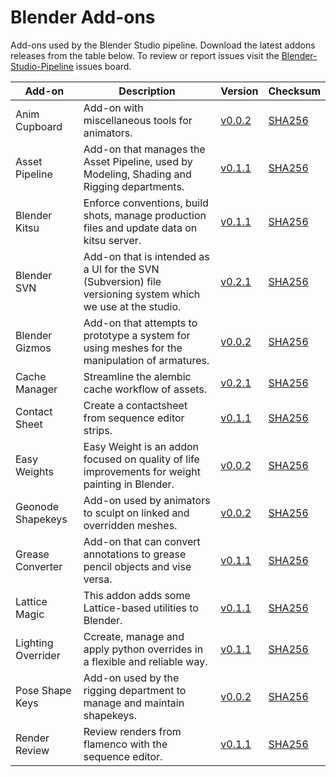 # Blender Add-ons

Add-ons used by the Blender Studio pipeline. Download the latest addons releases from the table below. To review or report issues visit the [Blender-Studio-Pipeline](https://projects.blender.org/studio/blender-studio-pipeline/issues) issues board.


| Add-on | Description | Version | Checksum |
|---|---|---|---|
|Anim Cupboard |Add-on with miscellaneous tools for animators. | [v0.0.2](download/anim_cupboard/anim_cupboard-0.0.2.zip) |[SHA256](download/anim_cupboard/anim_cupboard-0.0.2.sha256)|
|Asset Pipeline |Add-on that manages the Asset Pipeline, used by Modeling, Shading and Rigging departments. |[v0.1.1](download/asset_pipeline/asset_pipeline-0.1.1.zip) |[SHA256](download/asset_pipeline/asset_pipeline-0.1.1.sha256)|
|Blender Kitsu|Enforce conventions, build shots, manage production files and update data on kitsu server. |[v0.1.1](download/blender_kitsu/blender_kitsu-0.1.1.zip) |[SHA256](download/blender_kitsu/blender_kitsu-0.1.1.sha256)|
|Blender SVN |Add-on that is intended as a UI for the SVN (Subversion) file versioning system which we use at the studio.  | [v0.2.1](download/blender_svn/blender_svn-0.2.1.zip) |[SHA256](download/blender_svn/blender_svn-0.2.1.sha256)|
|Blender Gizmos|Add-on that attempts to prototype a system for using meshes for the manipulation of armatures.  |[v0.0.2](download/bone_gizmos/blender_gizmos-0.0.2.zip) |[SHA256](download/bone_gizmos/blender_gizmos-0.0.2.sha256)|
|Cache Manager |Streamline the alembic cache workflow of assets. |[v0.2.1](download/cache_manager/cache_manager-0.2.1.zip) |[SHA256](download/cache_manager/cache_manager-0.2.1.sha256)|
|Contact Sheet |Create a contactsheet from sequence editor strips.  | [v0.1.1](download/contactsheet/contact_sheet-0.1.1.zip) |[SHA256](download/contactsheet/contact_sheet-0.1.1.sha256)|
|Easy Weights |Easy Weight is an addon focused on quality of life improvements for weight painting in Blender.  |[v0.0.2](download/easy_wights/easy_wights-0.0.2.zip) |[SHA256](download/easy_wights/easy_wights-0.0.2.sha256)|
|Geonode Shapekeys |Add-on used by animators to sculpt on linked and overridden meshes.  | [v0.0.2](download/geonode_shapekeys/geonode_shapekeys-0.0.2.zip) |[SHA256](download/geonode_shapekeys/geonode_shapekeys-0.0.2.sha256)|
|Grease Converter |Add-on that can convert annotations to grease pencil objects and vise versa.  |[v0.1.1](download/grease_converter/grease_converter-0.1.1.zip) |[SHA256](download/grease_converter/grease_converter-0.1.1.sha256)|
|Lattice Magic |This addon adds some Lattice-based utilities to Blender.  |[v0.1.1](download/lattice_magic/lattice_magic-0.1.1.zip) |[SHA256](download/lattice_magic/lattice_magic-0.1.1.sha256)|
|Lighting Overrider |Ccreate, manage and apply python overrides in a flexible and reliable way.  | [v0.1.1](download/lighting_overrider/lighting_overrider-0.1.1.zip) |[SHA256](downloadlighting_overrider/lighting_overrider-0.1.1.sha256)|
|Pose Shape Keys|Add-on used by the rigging department to manage and maintain shapekeys.  |[v0.0.2](download/pose_shape_keys/pose_shape_keys-0.0.2.zip) |[SHA256](download/pose_shape_keys/pose_shape_keys-0.1.1.sha256)|
|Render Review |Review renders from flamenco with the sequence editor.  |[v0.1.1](download/render_review/render_review-0.1.1.zip) |[SHA256](download/render_review/render_review-0.1.1.sha256)|